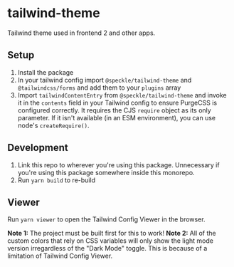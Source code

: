 # tailwind-theme

Tailwind theme used in frontend 2 and other apps.

## Setup

1. Install the package
1. In your tailwind config import `@speckle/tailwind-theme` and `@tailwindcss/forms` and add them to your `plugins` array
1. Import `tailwindContentEntry` from `@speckle/tailwind-theme` and invoke it in the `contents` field in your Tailwind config to ensure PurgeCSS is configured correctly. It requires the CJS `require` object as its only parameter. If it isn't available (in an ESM environment), you can use node's `createRequire()`.

## Development

1. Link this repo to wherever you're using this package. Unnecessary if you're using this package somewhere inside this monorepo.
1. Run `yarn build` to re-build

## Viewer

Run `yarn viewer` to open the Tailwind Config Viewer in the browser.

**Note 1:** The project must be built first for this to work!
**Note 2:** All of the custom colors that rely on CSS variables will only show the light mode version irregardless of the "Dark Mode" toggle. This is because of a limitation of Tailwind Config Viewer.
